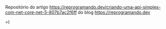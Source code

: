 
Repositório do artigo https://reprogramando.dev/criando-uma-api-simples-com-net-core-net-5-807b7ac2f6ff do blog https://reprogramando.dev

=)

